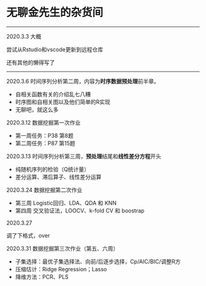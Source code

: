 无聊金先生的杂货间
======
***
2020.3.3 大概

尝试从Rstudio和vscode更新到远程仓库

还有其他的懒得写了

***

2020.3.6 时间序列分析第二周，内容为**时序数据预处理**前半章。

- 自相关函数有关的介绍乱七八糟
- 时序图和自相关图以及他们简单的R实现
- 无聊吧，就这么多

2020.3.12 数据挖掘第一次作业

- 第一周任务：P38 第8题
- 第二周任务：P87 第15题

2020.3.13 时间序列分析第三周，**预处理**结尾和**线性差分方程**开头

- 纯随机序列的检验（Q统计量）
- 差分运算、滞后算子、线性差分运算

2020.3.24 数据挖掘第二次作业

- 第三周 Logistic回归、LDA、QDA 和 KNN
- 第四周 交叉验证法，LOOCV、k-fold CV 和 boostrap

2020.3.27 

调了下格式，over

2020.3.31 数据挖掘第三次作业（第五、六周）

- 子集选择：最优子集选择法、向前/后逐步选择，Cp/AIC/BIC/调整R方
- 压缩估计：Ridge Regression；Lasso
- 降维方法：PCR、PLS